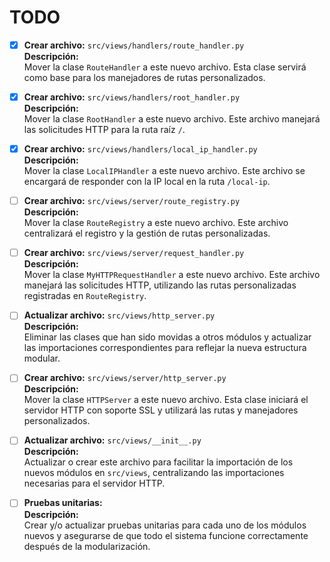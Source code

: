 # TODO

- [x] **Crear archivo:** `src/views/handlers/route_handler.py`  
  **Descripción:**  
  Mover la clase `RouteHandler` a este nuevo archivo. Esta clase servirá como base para los manejadores de rutas personalizados.

- [x] **Crear archivo:** `src/views/handlers/root_handler.py`  
  **Descripción:**  
  Mover la clase `RootHandler` a este nuevo archivo. Este archivo manejará las solicitudes HTTP para la ruta raíz `/`.

- [x] **Crear archivo:** `src/views/handlers/local_ip_handler.py`  
  **Descripción:**  
  Mover la clase `LocalIPHandler` a este nuevo archivo. Este archivo se encargará de responder con la IP local en la ruta `/local-ip`.

- [ ] **Crear archivo:** `src/views/server/route_registry.py`  
  **Descripción:**  
  Mover la clase `RouteRegistry` a este nuevo archivo. Este archivo centralizará el registro y la gestión de rutas personalizadas.

- [ ] **Crear archivo:** `src/views/server/request_handler.py`  
  **Descripción:**  
  Mover la clase `MyHTTPRequestHandler` a este nuevo archivo. Este archivo manejará las solicitudes HTTP, utilizando las rutas personalizadas registradas en `RouteRegistry`.

- [ ] **Actualizar archivo:** `src/views/http_server.py`  
  **Descripción:**  
  Eliminar las clases que han sido movidas a otros módulos y actualizar las importaciones correspondientes para reflejar la nueva estructura modular.

- [ ] **Crear archivo:** `src/views/server/http_server.py`  
  **Descripción:**  
  Mover la clase `HTTPServer` a este nuevo archivo. Esta clase iniciará el servidor HTTP con soporte SSL y utilizará las rutas y manejadores personalizados.

- [ ] **Actualizar archivo:** `src/views/__init__.py`  
  **Descripción:**  
  Actualizar o crear este archivo para facilitar la importación de los nuevos módulos en `src/views`, centralizando las importaciones necesarias para el servidor HTTP.

- [ ] **Pruebas unitarias:**  
  **Descripción:**  
  Crear y/o actualizar pruebas unitarias para cada uno de los módulos nuevos y asegurarse de que todo el sistema funcione correctamente después de la modularización.

